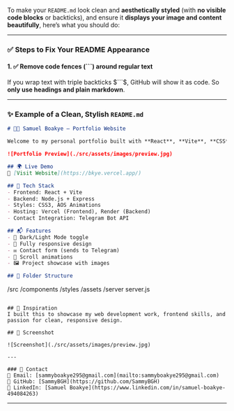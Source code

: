 To make your `README.md` look clean and **aesthetically styled** (with **no visible code blocks** or backticks), and ensure it **displays your image and content beautifully**, here’s what you should do:

---

### ✅ **Steps to Fix Your README Appearance**

#### 1. ✅ **Remove code fences** (\`\`\`) around regular text

If you wrap text with triple backticks $```$, GitHub will show it as code. So **only use headings and plain markdown**.

---

### ✨ Example of a Clean, Stylish `README.md`

```markdown
# 🧑‍💻 Samuel Boakye – Portfolio Website

Welcome to my personal portfolio built with **React**, **Vite**, **CSS**, and **Node.js**!

![Portfolio Preview](./src/assets/images/preview.jpg)

## 🌍 Live Demo
🔗 [Visit Website](https://bkye.vercel.app/)

## 🔧 Tech Stack
- Frontend: React + Vite
- Backend: Node.js + Express
- Styles: CSS3, AOS Animations
- Hosting: Vercel (Frontend), Render (Backend)
- Contact Integration: Telegram Bot API

## 📬 Features
- 🔄 Dark/Light Mode toggle
- 📱 Fully responsive design
- ✉️ Contact form (sends to Telegram)
- 🎯 Scroll animations
- 🖼️ Project showcase with images

## 📁 Folder Structure

```

/src
/components
/styles
/assets
/server
server.js

```

## 🧠 Inspiration
I built this to showcase my web development work, frontend skills, and passion for clean, responsive design.

## 📸 Screenshot

![Screenshot](./src/assets/images/preview.jpg)

---

### 📩 Contact
📧 Email: [sammyboakye295@gmail.com](mailto:sammyboakye295@gmail.com)  
🐙 GitHub: [SammyBGH](https://github.com/SammyBGH)  
🔗 LinkedIn: [Samuel Boakye](https://www.linkedin.com/in/samuel-boakye-494084263)
```

---
